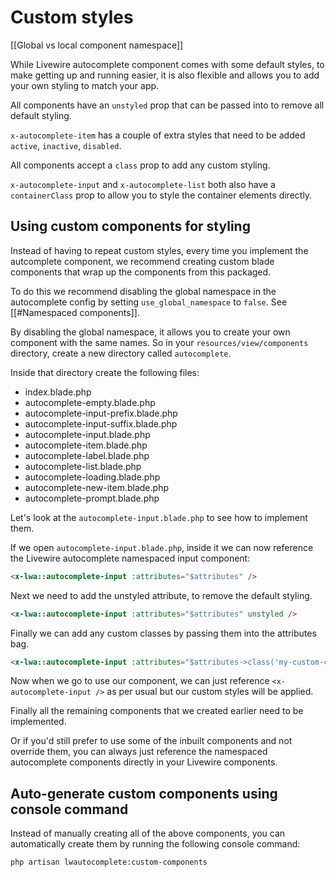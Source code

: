 # Custom styles

[[Global vs local component namespace]]

While Livewire autocomplete component comes with some default styles, to make getting up and running easier, it is also flexible and allows you to add your own styling to match your app.

All components have an `unstyled` prop that can be passed into to remove all default styling.

`x-autocomplete-item` has a couple of extra styles that need to be added `active`, `inactive`, `disabled`.

All components accept a `class` prop to add any custom styling.

`x-autocomplete-input` and `x-autocomplete-list` both also have a `containerClass` prop to allow you to style the container elements directly.

## Using custom components for styling
Instead of having to repeat custom styles, every time you implement the autcomplete component, we recommend creating custom blade components that wrap up the components from this packaged.

To do this we recommend disabling the global namespace in the autocomplete config by setting `use_global_namespace` to `false`. See [[#Namespaced components]].

By disabling the global namespace, it allows you to create your own component with the same names. So in your `resources/view/components` directory, create a new directory called `autocomplete`.

Inside that directory create the following files:
- index.blade.php
- autocomplete-empty.blade.php
- autocomplete-input-prefix.blade.php
- autocomplete-input-suffix.blade.php
- autocomplete-input.blade.php
- autocomplete-item.blade.php
- autocomplete-label.blade.php
- autocomplete-list.blade.php
- autocomplete-loading.blade.php
- autocomplete-new-item.blade.php
- autocomplete-prompt.blade.php

Let's look at the `autocomplete-input.blade.php` to see how to implement them.

If we open `autocomplete-input.blade.php`, inside it we can now reference the Livewire autocomplete namespaced input component:

```html
<x-lwa::autocomplete-input :attributes="$attributes" />
```

Next we need to add the unstyled attribute, to remove the default styling.

```html
<x-lwa::autocomplete-input :attributes="$attributes" unstyled />
```

Finally we can add any custom classes by passing them into the attributes bag.

```html
<x-lwa::autocomplete-input :attributes="$attributes->class('my-custom-class other-custom-class')" unstyled />
```

Now when we go to use our component, we can just reference `<x-autocomplete-input />` as per usual but our custom styles will be applied.

Finally all the remaining components that we created earlier need to be implemented.

Or if you'd still prefer to use some of the inbuilt components and not override them, you can always just reference the namespaced autocomplete components directly in your Livewire components.

## Auto-generate custom components using console command

Instead of manually creating all of the above components, you can automatically create them by running the following console command:

```bash
php artisan lwautocomplete:custom-components
```